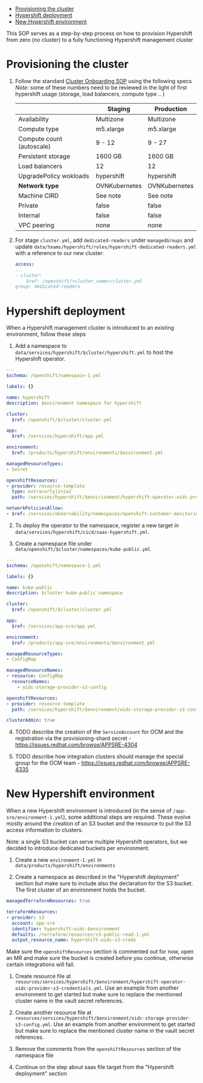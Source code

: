 <!-- TOC -->

- [Provisioning the cluster](#provisioning-the-cluster)
- [Hypershift deployment](#hypershift-deployment)
- [New Hypershift environment](#new-hypershift-environment)

<!-- /TOC -->

This SOP serves as a step-by-step process on how to provision Hypershift from zero (no cluster) to a fully functioning Hypershift management cluster


# Provisioning the cluster

1. Follow the standard [Cluster Onboarding SOP](app-interface-onboard-cluster.md) using the following specs
   *Note*: some of these numbers need to be reviewed in the light of first hypershift usage (storage, load balancers, compute type .. )

    |                            | Staging       | Production    |
    |----------------------------|---------------|---------------|
    | Availability               | Multizone     | Multizone     |
    | Compute type               | m5.xlarge     | m5.xlarge     |
    | Compute count (autoscale)  | 9 - 12        | 9 - 27        |
    | Persistent storage         | 1600 GB       | 1600 GB       |
    | Load balancers             | 12            | 12            |
    | UpgradePolicy wokloads     | hypershift    | hypershift    |
    | **Network type**           | OVNKubernetes | OVNKubernetes |
    | Machine CIRD               | See note      | See note      |
    | Private                    | false         | false         |
    | Internal                   | false         | false         |
    | VPC peering                | none          | none          |

1. For stage `cluster.yml`, add `dedicated-readers` under `managedGroups` and update `data/teams/hypershift/roles/hypershift-dedicated-readers.yml` with a reference to our new cluster:
    ```yaml
    access:
    ...
    - cluster:
        $ref: /openshift/<cluster_name>/cluster.yml
    group: dedicated-readers
     ```

# Hypershift deployment

When a Hypershift management cluster is introduced to an existing environment, follow these steps

1. Add a namespace to `data/services/hypershift/$cluster/hypershift.yml` to host the Hypershift operator.

```yaml
---
$schema: /openshift/namespace-1.yml

labels: {}

name: hypershift
description: $environment namespace for hypershift

cluster:
  $ref: /openshift/$cluster/cluster.yml

app:
  $ref: /services/hypershift/app.yml

environment:
  $ref: /products/hypershift/environments/$environment.yml

managedResourceTypes:
- Secret

openshiftResources:
- provider: resource-template
  type: extracurlyjinja2
  path: /services/hypershift/$envirionment/hypershift-operator-oidc-provider-s3-credentials.yml

networkPoliciesAllow:
- $ref: /services/observability/namespaces/openshift-customer-monitoring.$cluster.yml

```

2. To deploy the operator to the namespace, register a new target in `data/services/hypershift/cicd/saas-hypershift.yml`.

3. Create a namespace file under `data/openshift/$cluster/namespaces/kube-public.yml`

```yaml
---
$schema: /openshift/namespace-1.yml

labels: {}

name: kube-public
description: $cluster kube-public namespace

cluster:
  $ref: /openshift/$cluster/cluster.yml

app:
  $ref: /services/app-sre/app.yml

environment:
  $ref: /products/app-sre/environments/$environment.yml

managedResourceTypes:
- ConfigMap

managedResourceNames:
- resource: ConfigMap
  resourceNames:
    - oidc-storage-provider-s3-config

openshiftResources:
- provider: resource-template
  path: /services/hypershift/$environment/oidc-storage-provider-s3-config.yml

clusterAdmin: true
```

4. TODO describe the creation of the `ServiceAccount` for OCM and the registration via the provisioning-shard secret - https://issues.redhat.com/browse/APPSRE-4304

5. TODO describe how integration clusters should manage the special group for the OCM team - https://issues.redhat.com/browse/APPSRE-4335

# New Hypershift environment

When a new Hypershift environment is introduced (in the sense of `/app-sre/environment-1.yml`), some additional steps are required. These evolve mostly around the creation of an S3 bucket and the resource to put the S3 access information to clusters.

Note: a single S3 bucket can serve multiple Hypershift operators, but we decided to introduce dedicated buckets per environment.

1. Create a new `environment-1.yml` in `data/products/hypershift/environments`

2. Create a namespace as described in the "Hypershift deployment" section but make sure to include also the declaration for the S3 bucket. The first cluster of an environment holds the bucket.

```yaml
managedTerraformResources: true

terraformResources:
- provider: s3
  account: app-sre
  identifier: hypershift-oidc-$environment
  defaults: /terraform/resources/s3-public-read-1.yml
  output_resource_name: hypershift-oidc-s3-creds
```

Make sure the `openshiftResources` section is commented out for now, open an MR and make sure the bucket is created before you continue, otherwise certain integrations will fail.

1. Create resource file at `resources/services/hypershift/$environment/hypershift-operator-oidc-provider-s3-credentials.yml`. Use an example from another environment to get started but make sure to replace the mentioned cluster name in the vault secret references.

1. Create another resource file at `resources/services/hypershift/$environment/oidc-storage-provider-s3-config.yml`. Use an example from another environment to get started but make sure to replace the mentioned cluster name in the vault secret references.

1. Remove the comments from the `openshiftResources` section of the namespace file

1. Continue on the step about saas file target from the "Hypershift deployment" section

